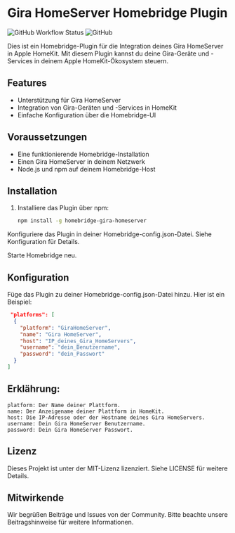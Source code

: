 # Gira HomeServer Homebridge Plugin

![GitHub Workflow Status](https://img.shields.io/github/workflow/status/dein-benutzername/dein-repository/CI)
![GitHub](https://img.shields.io/github/license/dein-benutzername/dein-repository)

Dies ist ein Homebridge-Plugin für die Integration deines Gira HomeServer in Apple HomeKit. Mit diesem Plugin kannst du deine Gira-Geräte und -Services in deinem Apple HomeKit-Ökosystem steuern.

## Features

- Unterstützung für Gira HomeServer
- Integration von Gira-Geräten und -Services in HomeKit
- Einfache Konfiguration über die Homebridge-UI

## Voraussetzungen

- Eine funktionierende Homebridge-Installation
- Einen Gira HomeServer in deinem Netzwerk
- Node.js und npm auf deinem Homebridge-Host

## Installation

1. Installiere das Plugin über npm:

   ```bash
   npm install -g homebridge-gira-homeserver

Konfiguriere das Plugin in deiner Homebridge-config.json-Datei. Siehe Konfiguration für Details.

Starte Homebridge neu.

## Konfiguration

Füge das Plugin zu deiner Homebridge-config.json-Datei hinzu. Hier ist ein Beispiel:

 ```json
  "platforms": [
   {
     "platform": "GiraHomeServer",
     "name": "Gira HomeServer",
     "host": "IP_deines_Gira_HomeServers",
     "username": "dein_Benutzername",
     "password": "dein_Passwort"
   }
 ] 


```
## Erklährung:

````
platform: Der Name deiner Plattform.
name: Der Anzeigename deiner Plattform in HomeKit.
host: Die IP-Adresse oder der Hostname deines Gira HomeServers.
username: Dein Gira HomeServer Benutzername.
password: Dein Gira HomeServer Passwort.
````
## Lizenz

Dieses Projekt ist unter der MIT-Lizenz lizenziert. Siehe LICENSE für weitere Details.

## Mitwirkende

Wir begrüßen Beiträge und Issues von der Community. Bitte beachte unsere Beitragshinweise für weitere Informationen.



